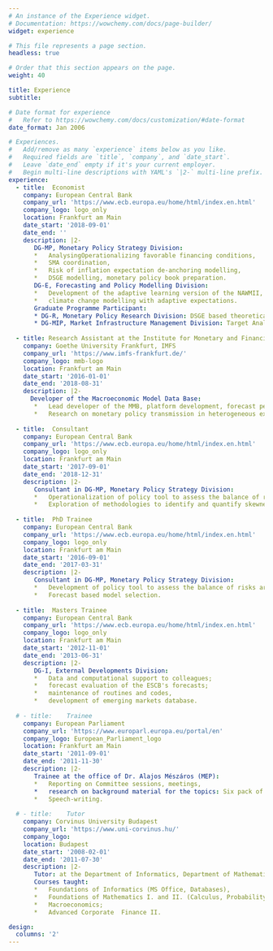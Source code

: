 ```yaml
---
# An instance of the Experience widget.
# Documentation: https://wowchemy.com/docs/page-builder/
widget: experience

# This file represents a page section.
headless: true

# Order that this section appears on the page.
weight: 40

title: Experience
subtitle:

# Date format for experience
#   Refer to https://wowchemy.com/docs/customization/#date-format
date_format: Jan 2006

# Experiences.
#   Add/remove as many `experience` items below as you like.
#   Required fields are `title`, `company`, and `date_start`.
#   Leave `date_end` empty if it's your current employer.
#   Begin multi-line descriptions with YAML's `|2-` multi-line prefix.
experience:
  - title: 	Economist
    company: European Central Bank
    company_url: 'https://www.ecb.europa.eu/home/html/index.en.html'
    company_logo: logo_only
    location: Frankfurt am Main
    date_start: '2018-09-01'
    date_end: ''
    description: |2-
       DG-MP, Monetary Policy Strategy Division: 
       *   AnalysingOperationalizing favorable financing conditions,
       *   SMA coordination,
       *   Risk of inflation expectation de-anchoring modelling,
       *   DSGE modelling, monetary policy book preparation. 
       DG-E, Forecasting and Policy Modelling Division:
       *   Development of the adaptive learning version of the NAWMII,
       *   climate change modelling with adaptive expectations.
       Graduate Programme Participant:
       * DG-R, Monetary Policy Research Division: DSGE based theoretical contribution to the discussion paper: On the Effectiveness of Macroprudential Policy 
       * DG-MIP, Market Infrastructure Management Division: Target Analytical Team
    
  - title: Research Assistant at the Institute for Monetary and Financial Stability
    company: Goethe University Frankfurt, IMFS
    company_url: 'https://www.imfs-frankfurt.de/'
    company_logo: mmb-logo
    location: Frankfurt am Main
    date_start: '2016-01-01'
    date_end: '2018-08-31'
    description: |2-
      Developer of the Macroeconomic Model Data Base: 
       *   Lead developer of the MMB, platform development, forecast performance comparison.
       *   Research on monetary policy transmission in heterogeneous expectations based DSGE.
      
  - title: 	Consultant 
    company: European Central Bank
    company_url: 'https://www.ecb.europa.eu/home/html/index.en.html'
    company_logo: logo_only
    location: Frankfurt am Main
    date_start: '2017-09-01'
    date_end: '2018-12-31'
    description: |2-
       Consultant in DG-MP, Monetary Policy Strategy Division:      
       *   Operationalization of policy tool to assess the balance of risks around ECB projections.
       *   Exploration of methodologies to identify and quantify skewness.
      
  - title: 	PhD Trainee 
    company: European Central Bank
    company_url: 'https://www.ecb.europa.eu/home/html/index.en.html'
    company_logo: logo_only
    location: Frankfurt am Main
    date_start: '2016-09-01'
    date_end: '2017-03-31'
    description: |2-
       Consultant in DG-MP, Monetary Policy Strategy Division:       
       *   Development of policy tool to assess the balance of risks around ECB projections.
       *   Forecast based model selection.
      
  - title: 	Masters Trainee 
    company: European Central Bank
    company_url: 'https://www.ecb.europa.eu/home/html/index.en.html'
    company_logo: logo_only
    location: Frankfurt am Main
    date_start: '2012-11-01'
    date_end: '2013-06-31'
    description: |2-
       DG-I, External Developments Division: 
       *   Data and computational support to colleagues; 
       *   forecast evaluation of the ESCB's forecasts; 
       *   maintenance of routines and codes,
       *   development of emerging markets database.
      
  # - title: 	Trainee 
    company: European Parliament
    company_url: 'https://www.europarl.europa.eu/portal/en'
    company_logo: European_Parliament_logo
    location: Frankfurt am Main
    date_start: '2011-09-01'
    date_end: '2011-11-30'
    description: |2-
       Trainee at the office of Dr. Alajos Mészáros (MEP): 
       *   Reporting on Committee sessions, meetings, 
       *   research on background material for the topics: Six pack of the EU, energy efficiency directive, legal regulation of property rights.        
       *   Speech-writing.
      
  # - title: 	Tutor 
    company: Corvinus University Budapest
    company_url: 'https://www.uni-corvinus.hu/'
    company_logo:
    location: Budapest
    date_start: '2008-02-01'
    date_end: '2011-07-30'
    description: |2-
       Tutor: at the Department of Informatics, Department of Mathematics, Department of Macroeconomics and Department of Investments and Corporate Finance,
       Courses taught: 
       *   Foundations of Informatics (MS Office, Databases), 
       *   Foundations of Mathematics I. and II. (Calculus, Probability theory); 
       *   Macroeconomics; 
       *   Advanced Corporate  Finance II.

design:
  columns: '2'
---
```

